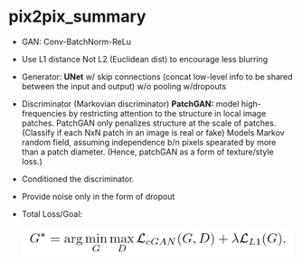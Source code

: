 # pix2pix_summary

- GAN: Conv-BatchNorm-ReLu
- Use L1 distance Not L2 (Euclidean dist) to encourage less blurring
- Generator: **UNet** w/ skip connections (concat low-level info to be shared between the input and output) w/o pooling w/dropouts
- Discriminator (Markovian discriminator) **PatchGAN:** model high-frequencies by restricting attention to the structure in local image patches. PatchGAN only penalizes structure at the scale of patches. (Classify if each NxN patch in an image is real or fake) Models Markov random field, assuming independence b/n pixels spearated by more than a patch diameter. (Hence, patchGAN as a form of texture/style loss.)
- Conditioned the discriminator.
- Provide noise only in the form of dropout
- Total Loss/Goal:
    
    ![Screen Shot 2022-05-18 at 3.03.41 PM.png](pix2pix_summary%20845b8e76a30c443e8980ab30f0de97ae/Screen_Shot_2022-05-18_at_3.03.41_PM.png)